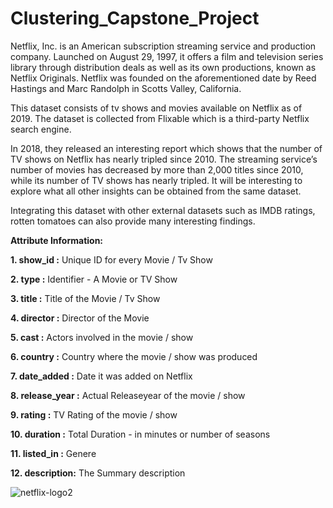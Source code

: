 # Clustering_Capstone_Project
Netflix, Inc. is an American subscription streaming service and production company. Launched on August 29, 1997, it offers a film and television series library through distribution deals as well as its own productions, known as Netflix Originals.
Netflix was founded on the aforementioned date by Reed Hastings and Marc Randolph in Scotts Valley, California.

This dataset consists of tv shows and movies available on Netflix as of 2019. The dataset is collected from Flixable which is a third-party Netflix search engine.

In 2018, they released an interesting report which shows that the number of TV shows on Netflix has nearly tripled since 2010. The streaming service’s number of movies has decreased by more than 2,000 titles since 2010, while its number of TV shows has nearly tripled. It will be interesting to explore what all other insights can be obtained from the same dataset.

Integrating this dataset with other external datasets such as IMDB ratings, rotten tomatoes can also provide many interesting findings.

**Attribute Information:**

**1. show_id :** Unique ID for every Movie / Tv Show

**2. type :** Identifier - A Movie or TV Show

**3. title :** Title of the Movie / Tv Show

**4. director :** Director of the Movie

**5. cast :** Actors involved in the movie / show

**6. country :** Country where the movie / show was produced

**7. date_added :** Date it was added on Netflix

**8. release_year :** Actual Releaseyear of the movie / show

**9. rating :** TV Rating of the movie / show

**10. duration :** Total Duration - in minutes or number of seasons

**11. listed_in :** Genere

**12. description:** The Summary description

![netflix-logo2](https://user-images.githubusercontent.com/86402845/169951672-4bc42203-f54b-44f5-964f-62534cf45e21.gif)
